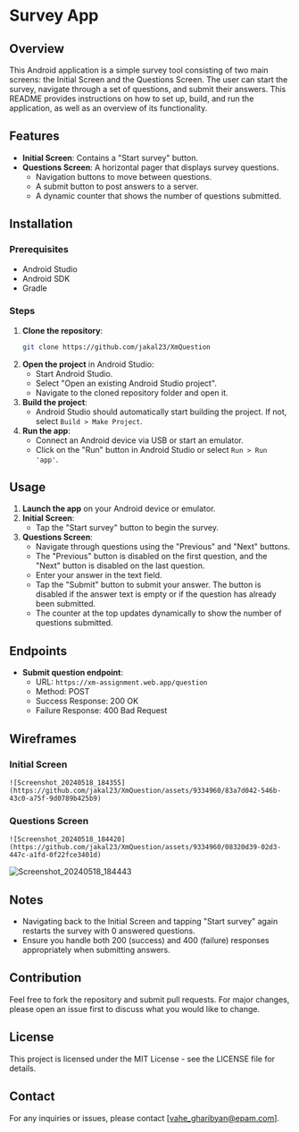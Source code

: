 # Survey App

## Overview

This Android application is a simple survey tool consisting of two main screens: the Initial Screen and the Questions Screen. The user can start the survey, navigate through a set of questions, and submit their answers. This README provides instructions on how to set up, build, and run the application, as well as an overview of its functionality.

## Features

- **Initial Screen**: Contains a "Start survey" button.
- **Questions Screen**: A horizontal pager that displays survey questions.
    - Navigation buttons to move between questions.
    - A submit button to post answers to a server.
    - A dynamic counter that shows the number of questions submitted.

## Installation

### Prerequisites

- Android Studio
- Android SDK
- Gradle

### Steps

1. **Clone the repository**:
    ```bash
    git clone https://github.com/jakal23/XmQuestion
    ```
2. **Open the project** in Android Studio:
    - Start Android Studio.
    - Select "Open an existing Android Studio project".
    - Navigate to the cloned repository folder and open it.
3. **Build the project**:
    - Android Studio should automatically start building the project. If not, select `Build > Make Project`.
4. **Run the app**:
    - Connect an Android device via USB or start an emulator.
    - Click on the "Run" button in Android Studio or select `Run > Run 'app'`.

## Usage

1. **Launch the app** on your Android device or emulator.
2. **Initial Screen**:
    - Tap the "Start survey" button to begin the survey.
3. **Questions Screen**:
    - Navigate through questions using the "Previous" and "Next" buttons.
    - The "Previous" button is disabled on the first question, and the "Next" button is disabled on the last question.
    - Enter your answer in the text field.
    - Tap the "Submit" button to submit your answer. The button is disabled if the answer text is empty or if the question has already been submitted.
    - The counter at the top updates dynamically to show the number of questions submitted.

## Endpoints

- **Submit question endpoint**:
    - URL: `https://xm-assignment.web.app/question`
    - Method: POST
    - Success Response: 200 OK
    - Failure Response: 400 Bad Request

## Wireframes

### Initial Screen

```
![Screenshot_20240518_184355](https://github.com/jakal23/XmQuestion/assets/9334960/83a7d042-546b-43c0-a75f-9d0789b425b9)
```

### Questions Screen

```
![Screenshot_20240518_184420](https://github.com/jakal23/XmQuestion/assets/9334960/08320d39-02d3-447c-a1fd-0f22fce3401d)
```
![Screenshot_20240518_184443](https://github.com/jakal23/XmQuestion/assets/9334960/6e625f37-3651-456d-9589-01168bb85dc5)

## Notes

- Navigating back to the Initial Screen and tapping "Start survey" again restarts the survey with 0 answered questions.
- Ensure you handle both 200 (success) and 400 (failure) responses appropriately when submitting answers.

## Contribution

Feel free to fork the repository and submit pull requests. For major changes, please open an issue first to discuss what you would like to change.

## License

This project is licensed under the MIT License - see the LICENSE file for details.

## Contact

For any inquiries or issues, please contact [vahe_gharibyan@epam.com].
